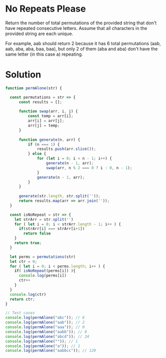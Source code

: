 # No Repeats Please
Return the number of total permutations of the provided string that don't have repeated consecutive letters. Assume that all characters in the provided string are each unique.

For example, aab should return 2 because it has 6 total permutations (aab, aab, aba, aba, baa, baa), but only 2 of them (aba and aba) don't have the same letter (in this case a) repeating.

# Solution
``` javascript
function permAlone(str) {

  const permutations = str => {
      const results = [];
    
      function swap(arr, i, j) {
          const temp = arr[i];
          arr[i] = arr[j];
          arr[j] = temp;
      }
    
      function generate(n, arr) {
          if (n === 1) {
              results.push(arr.slice());
          } else {
              for (let i = 0; i < n - 1; i++) {
                  generate(n - 1, arr);
                  swap(arr, n % 2 === 0 ? i : 0, n - 1);
              }
              generate(n - 1, arr);
          }
      }
    
      generate(str.length, str.split(''));
      return results.map(arr => arr.join(''));
  }

  const isNoRepeat = str => { 
    let strArr = str.split('')
    for ( let i = 0; i < strArr.length - 1; i++ ) {
      if(strArr[i] === strArr[i+1]) 
        return false
    }
    return true;
  }

  let perms = permutations(str)
  let ctr = 0;
  for ( let i = 0; i < perms.length; i++ ) {
    if( isNoRepeat(perms[i]) ){
      console.log(perms[i])
      ctr++
    }
  }
  console.log(ctr)
  return ctr;
}

// Test cases
console.log(permAlone("abc")); // 6
console.log(permAlone("aab")); // 2
console.log(permAlone("aaa")); // 0
console.log(permAlone("aabb")); // 8
console.log(permAlone("abcd")); // 24
console.log(permAlone("")); // 1
console.log(permAlone("a")); // 1
console.log(permAlone("aabbcc")); // 120

```

